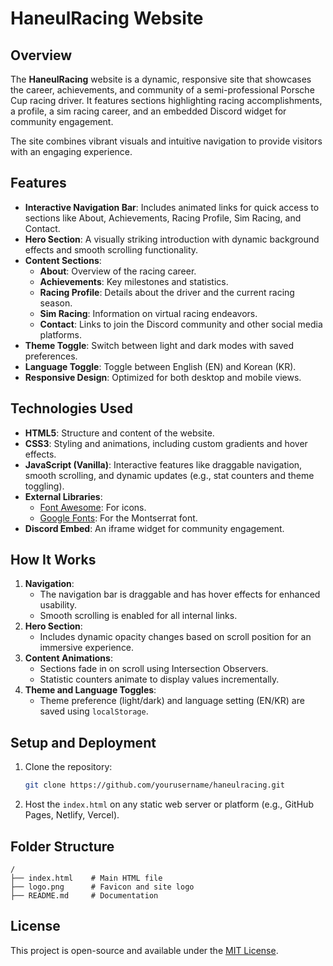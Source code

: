 

# HaneulRacing Website

## Overview

The **HaneulRacing** website is a dynamic, responsive site that showcases the career, achievements, and community of a semi-professional Porsche Cup racing driver. It features sections highlighting racing accomplishments, a profile, a sim racing career, and an embedded Discord widget for community engagement.

The site combines vibrant visuals and intuitive navigation to provide visitors with an engaging experience.

## Features

- **Interactive Navigation Bar**: Includes animated links for quick access to sections like About, Achievements, Racing Profile, Sim Racing, and Contact.
- **Hero Section**: A visually striking introduction with dynamic background effects and smooth scrolling functionality.
- **Content Sections**:
  - **About**: Overview of the racing career.
  - **Achievements**: Key milestones and statistics.
  - **Racing Profile**: Details about the driver and the current racing season.
  - **Sim Racing**: Information on virtual racing endeavors.
  - **Contact**: Links to join the Discord community and other social media platforms.
- **Theme Toggle**: Switch between light and dark modes with saved preferences.
- **Language Toggle**: Toggle between English (EN) and Korean (KR).
- **Responsive Design**: Optimized for both desktop and mobile views.

## Technologies Used

- **HTML5**: Structure and content of the website.
- **CSS3**: Styling and animations, including custom gradients and hover effects.
- **JavaScript (Vanilla)**: Interactive features like draggable navigation, smooth scrolling, and dynamic updates (e.g., stat counters and theme toggling).
- **External Libraries**:
  - [Font Awesome](https://fontawesome.com): For icons.
  - [Google Fonts](https://fonts.google.com): For the Montserrat font.
- **Discord Embed**: An iframe widget for community engagement.

## How It Works

1. **Navigation**: 
   - The navigation bar is draggable and has hover effects for enhanced usability.
   - Smooth scrolling is enabled for all internal links.
2. **Hero Section**: 
   - Includes dynamic opacity changes based on scroll position for an immersive experience.
3. **Content Animations**:
   - Sections fade in on scroll using Intersection Observers.
   - Statistic counters animate to display values incrementally.
4. **Theme and Language Toggles**:
   - Theme preference (light/dark) and language setting (EN/KR) are saved using `localStorage`.

## Setup and Deployment

1. Clone the repository:
   ```bash
   git clone https://github.com/yourusername/haneulracing.git
   ```
2. Host the `index.html` on any static web server or platform (e.g., GitHub Pages, Netlify, Vercel).

## Folder Structure

```
/
├── index.html    # Main HTML file
├── logo.png      # Favicon and site logo
├── README.md     # Documentation
```

## License

This project is open-source and available under the [MIT License](LICENSE).



